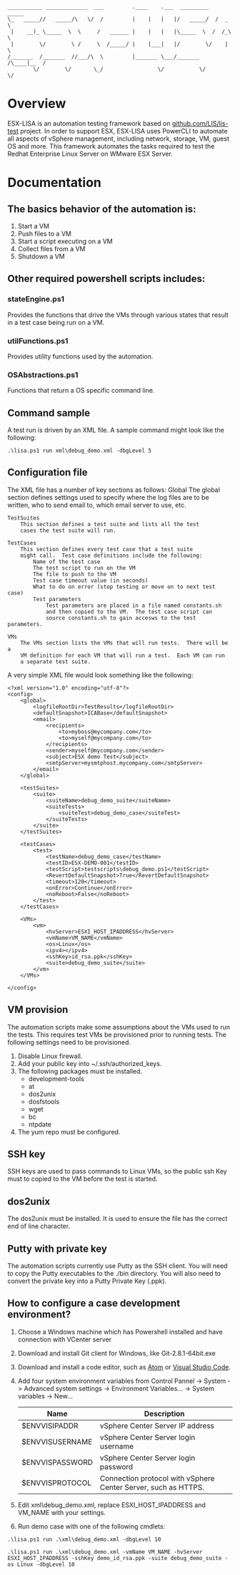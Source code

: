     ___________ _____________  ___         .____    .___  _________   _____   
    \_   _____//   _____/\   \/  /         |    |   |   |/   _____/  /  _  \  
     |    __)_ \_____  \  \     /   ______ |    |   |   |\_____  \  /  /_\  \ 
     |        \/        \ /     \  /_____/ |    |___|   |/        \/    |    \
    /_______  /_______  //___/\  \         |_______ \___/_______  /\____|__  /
            \/        \/       \_/                 \/           \/         \/ 

# Overview
ESX-LISA is an automation testing framework based on [github.com/LIS/lis-test](https://github.com/LIS/lis-test) project.
In order to support ESX, ESX-LISA uses PowerCLI to automate all aspects of vSphere management,
including network, storage, VM, guest OS and more. 
This framework automates the tasks required to test the Redhat Enterprise Linux Server on WMware ESX Server.

# Documentation
## The basics behavior of the automation is:
1.  Start a VM
2.  Push files to a VM
3.  Start a script executing on a VM
4.  Collect files from a VM
5.  Shutdown a VM

## Other required powershell scripts includes:
### stateEngine.ps1

Provides the functions that drive the VMs through various states that result in a test case being
run on a VM.

### utilFunctions.ps1
Provides utility functions used by the automation.

### OSAbstractions.ps1
Functions that return a OS specific command line.

## Command sample
A test run is driven by an XML file.  A sample command might look like the following:

    .\lisa.ps1 run xml\debug_demo.xml -dbgLevel 5

## Configuration file
The XML file has a number of key sections as follows:
    Global
        The global section defines settings used to specify where
        the log files are to be written, who to send email to,
        which email server to use, etc.

    TestSuites
        This section defines a test suite and lists all the test
        cases the test suite will run.

    TestCases
        This section defines every test case that a test suite
        might call.  Test case definitions include the following:
            Name of the test case
            The test script to run on the VM
            The file to push to the VM
            Test case timeout value (in seconds)
            What to do on error (stop testing or move on to next test case)
            Test parameters
                Test parameters are placed in a file named constants.sh
                and then copied to the VM.  The test case script can
                source constants.sh to gain accesws to the test parameters.

    VMs
        The VMs section lists the VMs that will run tests.  There will be a
        VM definition for each VM that will run a test.  Each VM can run
        a separate test suite.

A very simple XML file would look something like the following:

    <?xml version="1.0" encoding="utf-8"?>
    <config>
        <global>
            <logfileRootDir>TestResults</logfileRootDir>
            <defaultSnapshot>ICABase</defaultSnapshot>
            <email>
                <recipients>
                    <to>myboss@mycompany.com</to>
                    <to>myself@mycompany.com</to>
                </recipients>
                <sender>myself@mycompany.com</sender>
                <subject>ESX demo Test</subject>
                <smtpServer>mysmtphost.mycompany.com</smtpServer>
            </email>
        </global>

        <testSuites>
            <suite>
                <suiteName>debug_demo_suite</suiteName>
                <suiteTests>
                    <suiteTest>debug_demo_case</suiteTest>
                </suiteTests>
            </suite>
        </testSuites>

        <testCases>
            <test>
                <testName>debug_demo_case</testName>
                <testID>ESX-DEMO-001</testID>
                <testScript>testscripts\debug_demo.ps1</testScript>
                <RevertDefaultSnapshot>True</RevertDefaultSnapshot>
                <timeout>120</timeout>
                <onError>Continue</onError>
                <noReboot>False</noReboot>
            </test>
        </testCases>

        <VMs>
            <vm>
                <hvServer>ESXI_HOST_IPADDRESS</hvServer>
                <vmName>VM_NAME</vmName>
                <os>Linux</os>
                <ipv4></ipv4>
                <sshKey>id_rsa.ppk</sshKey>
                <suite>debug_demo_suite</suite>
            </vm>
        </VMs>

    </config>

## VM provision
The automation scripts make some assumptions about the VMs
used to run the tests.  This requires test VMs be provisioned
prior to running tests. The following settings need to be provisioned.

1.  Disable Linux firewall.
2.  Add your public key into ~/.ssh/authorized_keys.
3.  The following packages must be installed.
    *  development-tools
    *  at
    *  dos2unix
    *  dosfstools
    *  wget
    *  bc
    *  ntpdate
4.  The yum repo must be configured.

## SSH key
SSH keys are used to pass commands to Linux VMs, so the public
ssh Key must to copied to the VM before the test is started.

## dos2unix
The dos2unix must be installed.  It is used to ensure the file
has the correct end of line character.

## Putty with private key
The automation scripts currently use Putty as the SSH client.
You will need to copy the Putty executables to the ./bin
directory.  You will also need to convert the private key into
a Putty Private Key (.ppk).

## How to configure a case development environment?
1.  Choose a Windows machine which has Powershell installed and have connection with VCenter server
2.  Download and install Git client for Windows, like Git-2.8.1-64bit.exe
3.  Download and install a code editor, such as [Atom](https://atom.io/) or [Visual Studio Code](https://code.visualstudio.com/).
4.  Add four system environment variables from Control Pannel -> System -> Advanced system settings -> Environment Variables... -> System variables -> New...

    | Name            | Description                                                    |
    |-----------------|----------------------------------------------------------------|
    | $ENVVISIPADDR   | vSphere Center Server IP address                               |
    | $ENVVISUSERNAME | vSphere Center Server login username                           |
    | $ENVVISPASSWORD | vSphere Center Server login password                           |
    | $ENVVISPROTOCOL | Connection protocol with vSphere Center Server, such as HTTPS. |

5.  Edit xml\debug_demo.xml, replace ESXI_HOST_IPADDRESS and VM_NAME with your settings.
6.  Run demo case with one of the following cmdlets:

```.\lisa.ps1 run .\xml\debug_demo.xml -dbgLevel 10```

```.\lisa.ps1 run .\xml\debug_demo.xml -vmName VM_NAME -hvServer ESXI_HOST_IPADDRESS -sshKey demo_id_rsa.ppk -suite debug_demo_suite -os Linux -dbgLevel 10```